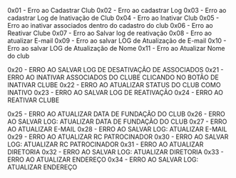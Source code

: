 

0x01 - Erro ao Cadastrar Club
0x02 - Erro ao cadastrar Log
0x03 - Erro ao cadastrar Log de Inativação de Club
0x04 - Erro ao Inativar Club
0x05 - Erro ao inativar associados dentro do cadastro do club
0x06 - Erro ao Reativar Clube
0x07 - Erro ao Salvar log de reativação
0x08 - Erro ao atualizar E-mail
0x09 - Erro ao salvar LOG de Atualização de E-mail
0x10 - Erro ao salvar LOG de Atualização de Nome
0x11 - Erro ao Atualizar Nome do club

0x20 - ERRO AO SALVAR LOG DE DESATIVAÇÃO DE ASSOCIADOS
0x21 - ERRO AO INATIVAR ASSOCIADOS DO CLUBE CLICANDO NO BOTÃO DE INATIVAR CLUBE
0x22 - ERRO AO ATUALIZAR STATUS DO CLUB COMO INATIVO
0x23 - ERRO AO SALVAR LOG DE REATIVAÇÃO
0x24 - ERRO AO REATIVAR CLUBE

0x25 - ERRO AO ATUALIZAR DATA DE FUNDAÇÃO DO CLUB
0x26 - ERRO AO SALVAR LOG: ATUALIZAR DATA DE FUNDAÇÃO DO CLUB
0x27 - ERRO AO ATUALIZAR E-MAIL
0x28 - ERRO AO SALVAR LOG: ATUALIZAR E-MAIL
0x29 - ERRO AO ATUALIZAR RC PATROCINADOR
0x30 - ERRO AO SALVAR LOG: ATUALIZAR RC PATROCINADOR
0x31 - ERRO AO ATUALIZAR DIRETORIA
0x32 - ERRO AO SALVAR LOG: ATUALIZAR DIRETORIA
0x33 - ERRO AO ATUALIZAR ENDEREÇO
0x34 - ERRO AO SALVAR LOG: ATUALIZAR ENDEREÇO
